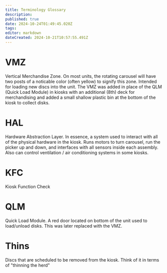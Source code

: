 ```yaml
---
title: Terminology Glossary
description: 
published: true
date: 2024-10-24T01:49:45.020Z
tags: 
editor: markdown
dateCreated: 2024-10-21T10:57:55.491Z
---
```


# VMZ
Vertical Merchandise Zone. On most units, the rotating carousel will have two posts of a noticable color (often yellow) to signify this zone. Intended for loading new discs into the unit. The VMZ was added in place of the QLM (Quick Load Module) in kiosks with an additional (8th) deck for merchandising and added a small shallow plastic bin at the bottom of the kiosk to collect disks.


# HAL
Hardware Abstraction Layer. In essence, a system used to interact with all of the physical hardware in the kiosk. Runs motors to turn carousel, run the picker up and down, and interfaces with all sensors inside each assembly. Also can control ventilation / air conditioning systems in some kiosks.

# KFC
Kiosk Function Check

# QLM
Quick Load Module. A red door located on bottom of the unit used to load/unload disks. This was later replaced with the VMZ.

# Thins
Discs that are scheduled to be removed from the kiosk. Think of it in terms of "thinning the herd"